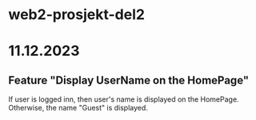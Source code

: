 # web2-prosjekt-del2

# 11.12.2023
## Feature "Display UserName on the HomePage"
If user is logged inn, then user's name is displayed on the HomePage.  
Otherwise, the name "Guest" is displayed.